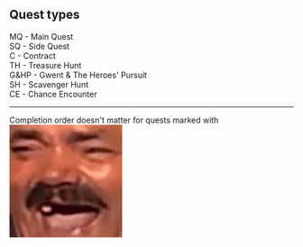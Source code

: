 ## Quest types

MQ - Main Quest  
SQ - Side Quest  
C - Contract  
TH - Treasure Hunt  
G&HP - Gwent & The Heroes' Pursuit  
SH - Scavenger Hunt  
CE - Chance Encounter

---

Completion order doesn't matter for quests marked with  
![Risitas](./public/imgs/kekw.jpg)
